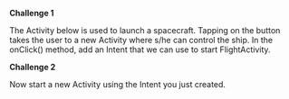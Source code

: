 <b>Challenge 1</b>
<p>The Activity below is used to launch a spacecraft. Tapping on the button takes the user to a new Activity where s/he can control the ship. In the onClick() method, add an Intent that we can use to start FlightActivity.</p>
<b>Challenge 2</b>
<p>Now start a new Activity using the Intent you just created.</p>
